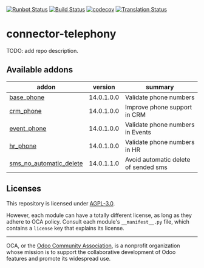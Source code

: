 [![Runbot Status](https://runbot.odoo-community.org/runbot/badge/flat/228/14.0.svg)](https://runbot.odoo-community.org/runbot/repo/github-com-oca-connector-telephony-228)
[![Build Status](https://travis-ci.com/OCA/connector-telephony.svg?branch=14.0)](https://travis-ci.com/OCA/connector-telephony)
[![codecov](https://codecov.io/gh/OCA/connector-telephony/branch/14.0/graph/badge.svg)](https://codecov.io/gh/OCA/connector-telephony)
[![Translation Status](https://translation.odoo-community.org/widgets/connector-telephony-14-0/-/svg-badge.svg)](https://translation.odoo-community.org/engage/connector-telephony-14-0/?utm_source=widget)

<!-- /!\ do not modify above this line -->

# connector-telephony

TODO: add repo description.

<!-- /!\ do not modify below this line -->

<!-- prettier-ignore-start -->

[//]: # (addons)

Available addons
----------------
addon | version | summary
--- | --- | ---
[base_phone](base_phone/) | 14.0.1.0.0 | Validate phone numbers
[crm_phone](crm_phone/) | 14.0.1.0.0 | Improve phone support in CRM
[event_phone](event_phone/) | 14.0.1.0.0 | Validate phone numbers in Events
[hr_phone](hr_phone/) | 14.0.1.0.0 | Validate phone numbers in HR
[sms_no_automatic_delete](sms_no_automatic_delete/) | 14.0.1.1.0 | Avoid automatic delete of sended sms

[//]: # (end addons)

<!-- prettier-ignore-end -->

## Licenses

This repository is licensed under [AGPL-3.0](LICENSE).

However, each module can have a totally different license, as long as they adhere to OCA
policy. Consult each module's `__manifest__.py` file, which contains a `license` key
that explains its license.

----

OCA, or the [Odoo Community Association](http://odoo-community.org/), is a nonprofit
organization whose mission is to support the collaborative development of Odoo features
and promote its widespread use.
